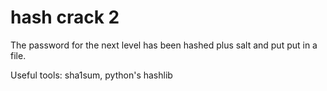 # hash crack 2

The password for the next level has been hashed plus salt and put put in a file.

Useful tools:
sha1sum, python's hashlib